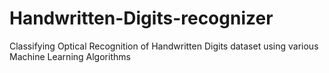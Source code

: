# Handwritten-Digits-recognizer
Classifying Optical Recognition of Handwritten Digits dataset using various Machine Learning Algorithms
